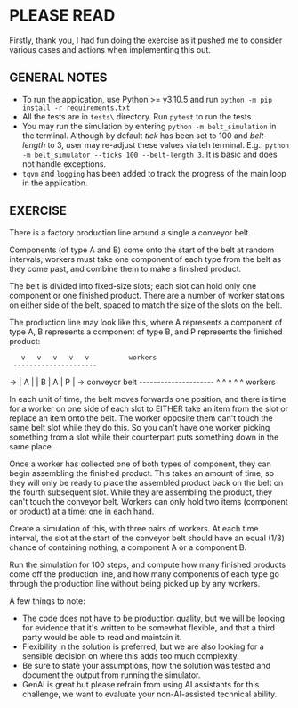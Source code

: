 # PLEASE READ

Firstly, thank you, I had fun doing the exercise as it pushed me to consider various cases and actions when implementing this out. 


## GENERAL NOTES


- To run the application, use Python >= v3.10.5 and run `python -m pip install -r requirements.txt`
- All the tests are in `tests\` directory. Run `pytest` to run the tests.  
- You may run the simulation by entering `python -m belt_simulation` in the terminal. Although by default _tick_ has been set to 100 and _belt-length_ to 3, user may re-adjust these values via teh terminal. E.g.: `python -m belt_simulator --ticks 100 --belt-length 3`. It is basic and does not handle exceptions.
- `tqvm` and `logging` has been added to track the progress of the main loop in the application.


## EXERCISE

There is a factory production line around a single a conveyor belt.

Components (of type A and B) come onto the start of the belt at random intervals; workers must take one component of each type from the belt as they come past, and combine them to make a finished product.

The belt is divided into fixed-size slots; each slot can hold only one component or one finished product. There are a number of worker stations on either side of the belt, spaced to match the size of the slots on the belt.

The production line may look like this, where A represents a component of type A, B represents a component of type B, and P represents the finished product:

       v   v   v   v   v          workers
     ---------------------
  -> | A |   | B | A | P | ->     conveyor belt
     ---------------------
       ^   ^   ^   ^   ^          workers

In each unit of time, the belt moves forwards one position, and there is time for a worker on one side of each slot to EITHER take an item from the slot or replace an item onto the belt. The worker opposite them can't touch the same belt slot while they do this. So you can't have one worker picking something from a slot while their counterpart puts something down in the same place.

Once a worker has collected one of both types of component, they can begin assembling the finished product. This takes an amount of time, so they will only be ready to place the assembled product back on the belt on the fourth subsequent slot. While they are assembling the product, they can't touch the conveyor belt. Workers can only hold two items (component or product) at a time: one in each hand.

Create a simulation of this, with three pairs of workers. At each time interval, the slot at the start of the conveyor belt should have an equal (1/3) chance of containing nothing, a component A or a component B.

Run the simulation for 100 steps, and compute how many finished products come off the production line, and how many components of each type go through the production line without being picked up by any workers.

A few things to note:
- The code does not have to be production quality, but we will be looking for evidence that it's written to be somewhat flexible, and that a third party would be able to read and maintain it.
- Flexibility in the solution is preferred, but we are also looking for a sensible decision on where this adds too much complexity.
- Be sure to state your assumptions, how the solution was tested and document the output from running the simulator.
- GenAI is great but please refrain from using AI assistants for this challenge, we want to evaluate your non-AI-assisted technical ability.